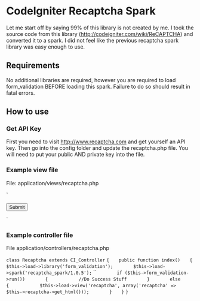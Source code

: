 # CodeIgniter Recaptcha Spark

Let me start off by saying 99% of this library is not created by me. I took the source code 
from this library (http://codeigniter.com/wiki/ReCAPTCHA) and converted it to a spark. I did
not feel like the previous recaptcha spark library was easy enough to use.

## Requirements

No additional libraries are required, however you are required to load form_validation BEFORE
loading this spark. Failure to do so should result in fatal errors.

## How to use

### Get API Key

First you need to visit http://www.recaptcha.com and get yourself an API key. Then go into the
config folder and update the recaptcha.php file. You will need to put your public AND private
key into the file.

### Example view file

File: application/views/recaptcha.php

`<?= validation_errors() ?>
<form method="post">
    <?= $recaptcha ?>
    <input type="submit" value="Submit" />
</form>`

### Example controller file

File application/controllers/recaptcha.php

`class Recaptcha extends CI_Controller`
`{`
`   public function index()`
`   {`
`       $this->load->library('form_validation');`
`       $this->load->spark('recaptcha_spark/1.0.5');`
``
`       if ($this->form_validation->run())`
`       {`
`           //Do Success Stuff`
`       }`
`       else`
`       {`
`           $this->load->view('recaptcha', array('recaptcha' => $this->recaptcha->get_html()));`
`       }`
`   }`
`}`